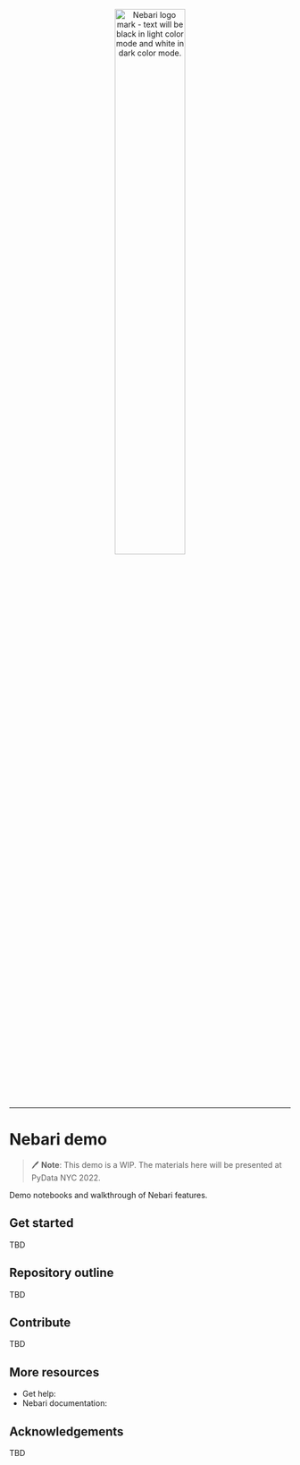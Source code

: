 <p align="center">
  <picture>
    <source media="(prefers-color-scheme: light)" srcset="https://raw.githubusercontent.com/nebari-dev/nebari-design/main/logo-mark/horizontal/Nebari-Logo-Horizontal-Lockup.svg">
    <source media="(prefers-color-scheme: dark)" srcset="https://raw.githubusercontent.com/nebari-dev/nebari-design/main/logo-mark/horizontal/Nebari-Logo-Horizontal-Lockup-White-text.svg">
    <img alt="Nebari logo mark - text will be black in light color mode and white in dark color mode." width="50%"/>
  </picture>
</p>

---
# Nebari demo

> 🖊 **Note**: This demo is a WIP. The materials here will be presented at PyData NYC 2022.

Demo notebooks and walkthrough of Nebari features.

## Get started
TBD

## Repository outline
TBD

## Contribute
TBD

## More resources
* Get help:
* Nebari documentation:

## Acknowledgements
TBD
